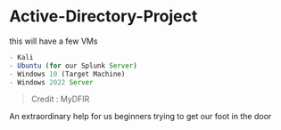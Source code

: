 # Active-Directory-Project

this will have a few VMs

```js
- Kali
- Ubuntu (for our Splunk Server)
- Windows 10 (Target Machine)
- Windows 2022 Server
```


> Credit : MyDFIR 


An extraordinary help for us beginners trying to get our foot in the door